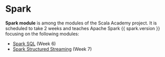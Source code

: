 # Spark

**Spark module** is among the modules of the Scala Academy project. It is scheduled to take 2 weeks and teaches Apache Spark {{ spark.version }} focusing on the following modules:

- [Spark SQL](./002.md) (Week 6)
- [Spark Structured Streaming](./006.md) (Week 7)
